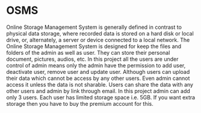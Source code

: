 # OSMS
Online Storage Management System is generally defined in contrast
to physical data storage, where recorded data is stored on a hard
disk or local drive, or, alternately, a server or device connected to a
local network. The Online Storage Management System is designed
for keep the files and folders of the admin as well as user. They can
store their personal document, pictures, audios, etc. In this project
all the users are under control of admin means only the admin have
the permission to add user, deactivate user, remove user and update
user. Although users can upload their data which cannot be access by
any other users. Even admin cannot access it unless the data is not
sharable. Users can share the data with any other users and admin
by link through email. In this project admin can add only 3 users.
Each user has limited storage space i.e. 5GB. If you want extra
storage then you have to buy the premium account for this.

